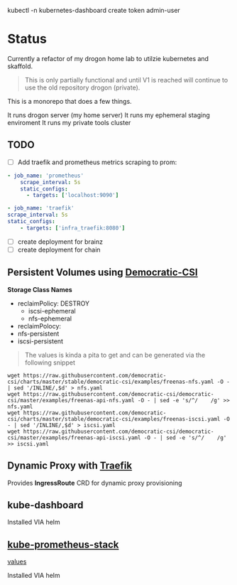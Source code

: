 kubectl -n kubernetes-dashboard create token admin-user
# Status

Currently a refactor of my drogon home lab to utilzie kubernetes and skaffold.

> This is only partially functional and until V1 is reached will continue to use the old repository drogon (private).

This is a monorepo that does a few things.

It runs drogon server (my home server)
It runs my ephemeral staging enviroment
It runs my private tools cluster

## TODO

- [ ] Add traefik and prometheus metrics scraping to prom:

```yaml
- job_name: 'prometheus'
    scrape_interval: 5s
    static_configs:
      - targets: ['localhost:9090']

- job_name: 'traefik'
scrape_interval: 5s
static_configs:
    - targets: ['infra_traefik:8080']
```

- [ ] create deployment for brainz
- [ ] create deployment for chain

## Persistent Volumes using [Democratic-CSI](https://github.com/democratic-csi/democratic-csi)

**Storage Class Names**
- reclaimPolicy: DESTROY
    - iscsi-ephemeral
    - nfs-ephemeral
-  reclaimPolocy: 
- nfs-persistent
- iscsi-persistent

> The values is kinda a pita to get and can be generated via the following snippet
```shell
wget https://raw.githubusercontent.com/democratic-csi/charts/master/stable/democratic-csi/examples/freenas-nfs.yaml -O - | sed '/INLINE/,$d' > nfs.yaml
wget https://raw.githubusercontent.com/democratic-csi/democratic-csi/master/examples/freenas-api-nfs.yaml -O - | sed -e 's/^/    /g' >> nfs.yaml
wget https://raw.githubusercontent.com/democratic-csi/charts/master/stable/democratic-csi/examples/freenas-iscsi.yaml -O - | sed '/INLINE/,$d' > iscsi.yaml
wget https://raw.githubusercontent.com/democratic-csi/democratic-csi/master/examples/freenas-api-iscsi.yaml -O - | sed -e 's/^/    /g' >> iscsi.yaml
```

## Dynamic Proxy with [Traefik](https://github.com/traefik/traefik-helm-chart)


Provides **IngressRoute** CRD for dynamic proxy provisioning

## kube-dashboard

Installed VIA helm

## [kube-prometheus-stack](https://github.com/prometheus-community/helm-charts/tree/main/charts/kube-prometheus-stack)

[values](https://github.com/prometheus-community/helm-charts/blob/main/charts/kube-prometheus-stack/values.yaml)

Installed VIA helm


